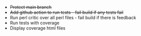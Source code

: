 * ~~Protect main branch~~
* ~~Add github action to run tests - fail build if any tests fail~~
* Run perl critic over all perl files - fail build if there is feedback
* Run tests with coverage
* Display coverage html files